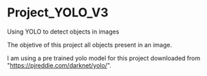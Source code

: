 # Project_YOLO_V3
Using YOLO to detect objects in images

The objetive of this project all objects present in an image.

I am using a pre trained yolo model for this project downloaded from "https://pjreddie.com/darknet/yolo/".
